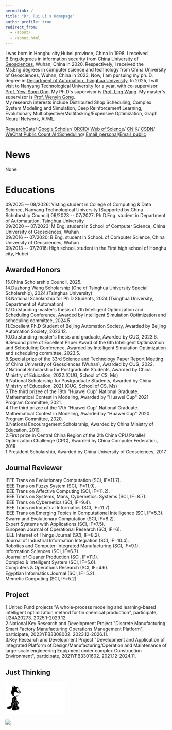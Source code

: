```yaml
---
permalink: /
title: "Dr. Rui Li's Homepage"
author_profile: true
redirect_from: 
  - /about/
  - /about.html
---
```


I was born in Honghu city,Hubei province, China in 1998. I received B.Eng.degrees in information security from [China University of Geosciences](https://cs.cug.edu.cn/), Wuhan, China in 2020. Respectively, I received the Ms.Eng.degrees in computer science and technology from China University of Geosciences, Wuhan, China in 2023. Now, I am pursuing my ph. D. degree in [Department of Automation, Tsinghua University](https://www.au.tsinghua.edu.cn/). In 2025, I will visit to Nanyang Technological University for a year, with co-supervisor [Prof. Yew-Soon Ong](https://dr.ntu.edu.sg/entities/person/Ong-Yew-Soon). My Ph.D's supervisor is [Prof. Ling Wang](https://www.au.tsinghua.edu.cn/info/1107/1558.htm). My master's supervisor is [Prof. Wenyin Gong](http://grzy.cug.edu.cn/gongwenyin). <br>My research interests include Distributed Shop Scheduling, Complex System Modeling and Simulation, Deep Reinforcement Learning, Evolutionary Multiobjective/Multitasking/Expensive Optimization, Graph Neural Network, AI/ML.

[ResearchGate](https://www.researchgate.net/profile/Rui_Li339)/
[Google Scholar](https://scholar.google.com/citations?hl=en&user=PMICp7kAAAAJ)/
[ORCID](https://orcid.org/0000-0001-5335-9453)/
[Web of Science](https://webofscience.clarivate.cn/wos/author/record/32754071)/
[CNIK](https://au.cnki.net/author/personalInfo/000055874812)/
[CSDN](https://blog.csdn.net/qq_36820823?type=blog)/
[WeChat Public Count:AI4Scheduling](../images/erweicode.jpg)/
[Email_personal](mailto:liruicug@163.com)/[Email_public](mailto:li-r23@mails.tsinghua.edu.cn)

News
======
None


Educations
======
09/2025 -- 08/2026: Visting student in College of Computing & Data Science, Nanyang Technological University (Supported by China Scholarship Council)
09/2023 -- 07/2027: Ph.D.Eng. student in Department of Automatation, Tsinghua University  
09/2020 -- 07/2023: M.Eng. student in School of Computer Science, China University of Geosciences, Wuhan  
09/2016 -- 07/2020: B.Eng. student in School. of Computer Science, China University of Geosciences, Wuhan  
09/2013 -- 07/2016: High school. student in the First high school of Honghu city, Hubei

Awarded Honors
------
15.China Scholarship Council, 2025.  
14.Dazhong Wang Scholarship (One of Tsinghua University Special Scholarship), 2024.(Tsinghua University)  
13.National Scholarship for Ph.D Students, 2024.(Tsinghua University, Department of Automation)  
12.Outstanding master's thesis of 7th Intelligent Optimization and Scheduling Conference, Awarded by Intelligent Simulation Optimization and scheduling committee, 2024.5  
11.Excellent Ph.D Student of Beijing Automation Society, Awarded by Beijing Automation Society, 2023.12.  
10.Outstanding master's thesis and graduate, Awarded by CUG, 2023.6.  
9.Second prize of Excellent Paper Award of the 6th Intelligent Optimization and Scheduling Conference, Awarded by Intelligent Simulation Optimization and scheduling committee, 2023.5.  
8.Special prize of the 33rd Science and Technology Paper Report Meeting of China University of Geosciences (Wuhan), Awarded by CUG, 2022.  
7.National Scholarship for Postgraduate Students, Awarded by China Ministry of Education, 2022.(CUG, School of CS, Ms)  
6.National Scholarship for Postgraduate Students, Awarded by China Ministry of Education, 2021.(CUG, School of CS, Ms)  
5.The third prizee of the 18th "Huawei Cup" National Graduate. Mathematical Contest in Modeling, Awarded by "Huawei Cup" 2021 Program Committee, 2021.  
4.The third prizee of the 17th "Huawei Cup" National Graduate. Mathematical Contest in Modeling, Awarded by "Huawei Cup" 2020 Program Committee, 2020.  
3.National Encouragement Scholarship, Awarded by China Ministry of Education, 2019.  
2.First prize in Central China Region of the 2th China CPU Parallel Optimization Challenge (CPC), Awarded by China Computer Federation, 2018.  
1.President Scholarship, Awarded by China University of Geosciences, 2017.  

Journal Reviewer
------
IEEE Trans on Evolutionary Computation (SCI, IF=11.7).  
IEEE Trans on Fuzzy System (SCI, IF=11.9).  
IEEE Trans on Affective Computing (SCI, IF=11.2).  
IEEE Trans on Systems, Mans, Cybernetics: Systems (SCI, IF=8.7).  
IEEE Trans on Cybernetics (SCI, IF=9.4).  
IEEE Trans on Industrial Informatics (SCI, IF=11.7).  
IEEE Trans on Emerging Topics in Computational Intelligence (SCI, IF=5.3).  
Swarm and Evolutionary Computation (SCI, IF=8.2).  
Expert Systems with Applications (SCI, IF=7.5).  
European Journal of Operational Research (SCI, IF=6).  
IEEE Internet of Things Journal (SCI, IF=8.2).  
Journal of Industrial Information Integration (SCI, IF=10.4).  
Robotics and Computer-Integrated Manufacturing (SCI, IF=9.1).  
Information Sciences (SCI, IF=6.7).  
Journal of Cleaner Production (SCI, IF=11.1).  
Complex & Intelligent System (SCI, IF=5.6).  
Computers & Operations Research (SCI, IF=4.6).  
Egyptian Informatics Journal (SCI, IF=5.2).  
Memetic Computing (SCI, IF=5.2).  


Project
------
1.United Fund projects "A whole-process modeling and learning-based intelligent optimization method for tin chemical production", participate, U24A20273. 2025.1-2029.12.  
2.National Key Research and Development Project "Discrete Manufacturing Smart Factory Manufacturing Operations Management Platform", participate, 2023YFB3308002. 2023.12-2026.11.  
3.Key Research and Development Project "Development and Application of integrated Platform of Design/Manufacturing/Operation and Maintenance of large-scale engineering Equipment under complex Construction Environment", participate, 2021YFB3301602. 2021.12-2024.11.

Just Thinking
------
<p><img border="0" src="./images/cat.gif" width="185" height="100"/></p>
<a href="https://clustrmaps.com/site/1buwx" title="Visit tracker"><img src="//www.clustrmaps.com/map_v2.png?d=rDCTl_PjYFZjb0Ik7z8xYkIx1Ty7mDuO_w4SEyhWWGo&cl=ffffff"></a>
